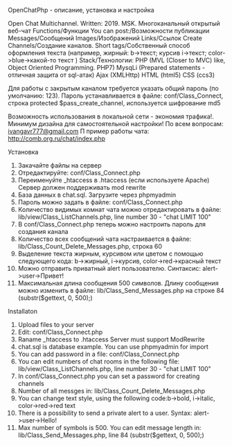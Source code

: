 OpenChatPhp - описание, установка и настройка

Open Chat Multichannel. Written: 2019. MSK. Многоканальный открытый веб-чат
Functions/Функции
You can post:/Возможности публикации
Messages/Сообщений
Images/Изображений
Links/Ссылок
Create Channels/Создание каналов.
Short tags/Собственный способ оформления текста (например, жирный: b->текст; курсив i->текст; color->blue->какой-то текст )
Stack/Технологии:
PHP (MVL (Closer to MVC) like, Object Oriented Programming. PHP7)
MysqLi (Prepared statements - отличная защита от sql-атак)
Ajax (XMLHttp)
HTML (html5)
CSS (ccs3)

Для работы с закрытым каналом требуется указать общий пароль (по умолчанию: 123).
Пароль устанавливается в файле: conf/Class_Connect, строка protected $pass_create_channel, используется шифрование  md5

Возможность использования в локальной сети - экономия трафика!. Минимум дизайна для самостоятельной настройки!
По всем вопросам:
ivangavr777@gmail.com П
пример работы чата: http://comb.org.ru/chat/index.php


Установка
1) Закачайте файлы на сервер
2) Отредактируйте: conf/Class_Connect.php
3) Переименуйте _htaccess в .htaccess (если используете Apache)
Сервер должен поддерживать mod rewrite
4) База данных в chat.sql. Загрузите через phpmyadmin
5) Пароль можно задать в файле: conf/Class_Connect.php
6) Количество видимых комнат чата можно отредактировать в файле: lib/view/Class_ListChannels.php, line number 30 - "chat LIMIT 100"
7) В conf/Class_Connect.php теперь можно настроить пароль для создания канала
8) Количество всех сообщений чата настраивается
в файле: lib/Class_Count_Delete_Messages.php, строка 60
9) Выделение текста жирным, курсивом или цветом
с помощью следующего кода: b->жирный, i->курсив,
color->red->красный текст
10) Можно отправить приватный alert пользователю.
Синтаксис: alert->user->Привет!
11) Максимальная длина сообщения 500 символов. Длину сообщения
можно изменить в файле: lib/Class_Send_Messages.php на строке 84
(substr($gettext, 0, 500);)

Installaton
1) Upload files to your server
2) Edit: conf/Class_Connect.php
3) Raname _htaccess to .htaccess
Server must support ModRewrite
4) chat.sql is database example. You can use phpmyadmin for import
5) You can add password in a file: conf/Class_Connect.php
6) You can edit numbers of chat rooms in the following file: lib/view/Class_ListChannels.php, line number 30 - "chat LIMIT 100"
7) In conf/Class_Connect.php you can set a password for creating channels
8) Number of all messges in: lib/Class_Count_Delete_Messages.php
9) You can change text style, using the following code:b->bold, i->italic,
color->red->red text
10) There is a possibility to send a private alert to a user. Syntax: alert->user->Hello!
11) Max number of symbols is 500.
You can edit message length in: lib/Class_Send_Messages.php, line 84 (substr($gettext, 0, 500);)
